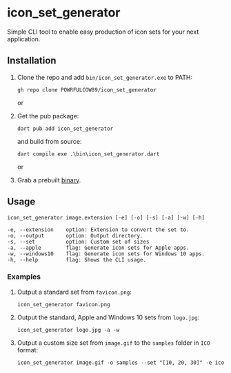 # icon_set_generator

Simple CLI tool to enable easy production of icon sets for your next application.

## Installation

1. Clone the repo and add `bin/icon_set_generator.exe` to PATH:

    ```batch
    gh repo clone POWRFULCOW89/icon_set_generator
    ```

    or

2. Get the pub package:

    ``` batch
    dart pub add icon_set_generator
    ```

    and build from source:

    ```batch
    dart compile exe .\bin\icon_set_generator.dart
    ```

    or

3. Grab a prebuilt [binary](https://github.com/POWRFULCOW89/icon_set_generator/releases).

## Usage

```batch
icon_set_generator image.extension [-e] [-o] [-s] [-a] [-w] [-h]

-e, --extension    option: Extension to convert the set to.
-o, --output       option: Output directory.
-s, --set          option: Custom set of sizes
-a, --apple        flag: Generate icon sets for Apple apps.
-w, --windows10    flag: Generate icon sets for Windows 10 apps.
-h, --help         flag: Shows the CLI usage.
```

### Examples

1. Output a standard set from `favicon.png`:

    ```batch
    icon_set_generator favicon.png 
    ```

2. Output the standard, Apple and Windows 10 sets from `logo.jpg`:

    ```batch
    icon_set_generator logo.jpg -a -w
    ```

3. Output a custom size set from `image.gif` to the `samples` folder in `ICO` format:

    ```batch
    icon_set_generator image.gif -o samples --set "[10, 20, 30]" -e ico
    ```